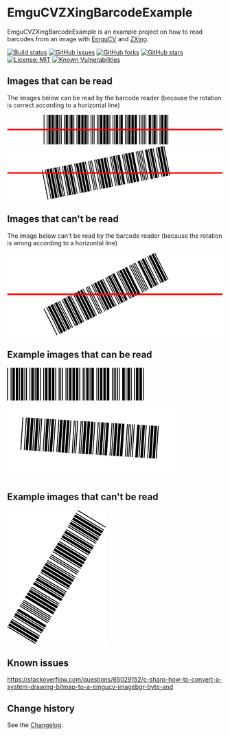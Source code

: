 EmguCVZXingBarcodeExample
====================================

EmguCVZXingBarcodeExample is an example project on how to read barcodes from an image with [EmguCV](http://www.emgu.com/wiki/index.php/Main_Page) and [ZXing](https://github.com/micjahn/ZXing.Net). 

[![Build status](https://ci.appveyor.com/api/projects/status/9id69y2gmy4okk30?svg=true)](https://ci.appveyor.com/project/SeppPenner/emgucvzxingbarcodeexample)
[![GitHub issues](https://img.shields.io/github/issues/SeppPenner/EmguCVZXingBarcodeExample.svg)](https://github.com/SeppPenner/EmguCVZXingBarcodeExample/issues)
[![GitHub forks](https://img.shields.io/github/forks/SeppPenner/EmguCVZXingBarcodeExample.svg)](https://github.com/SeppPenner/EmguCVZXingBarcodeExample/network)
[![GitHub stars](https://img.shields.io/github/stars/SeppPenner/EmguCVZXingBarcodeExample.svg)](https://github.com/SeppPenner/EmguCVZXingBarcodeExample/stargazers)
[![License: MIT](https://img.shields.io/badge/License-MIT-blue.svg)](https://raw.githubusercontent.com/SeppPenner/EmguCVZXingBarcodeExample/master/License.txt)
[![Known Vulnerabilities](https://snyk.io/test/github/SeppPenner/EmguCVZXingBarcodeExample/badge.svg)](https://snyk.io/test/github/SeppPenner/EmguCVZXingBarcodeExample)

## Images that can be read

The images below can be read by the barcode reader (because the rotation is correct according to a horizontal line)

![](https://github.com/SeppPenner/EmguCVZXingBarcodeExample/blob/master/Images/Barcode_1.png)
![](https://github.com/SeppPenner/EmguCVZXingBarcodeExample/blob/master/Images/Barcode_2.png)

## Images that can't be read

The image below can't be read by the barcode reader (because the rotation is wrong according to a horizontal line)

![](https://github.com/SeppPenner/EmguCVZXingBarcodeExample/blob/master/Images/Barcode_3.png)

## Example images that can be read

![](https://github.com/SeppPenner/EmguCVZXingBarcodeExample/blob/master/Images/barcode.png)
![](https://github.com/SeppPenner/EmguCVZXingBarcodeExample/blob/master/Images/barcode2.png)

## Example images that can't be read

![](https://github.com/SeppPenner/EmguCVZXingBarcodeExample/blob/master/Images/barcode3.png)

## Known issues

https://stackoverflow.com/questions/65029152/c-sharp-how-to-convert-a-system-drawing-bitmap-to-a-emgucv-imagebgr-byte-and

Change history
--------------

See the [Changelog](https://github.com/SeppPenner/EmguCVZXingBarcodeExample/blob/master/Changelog.md).